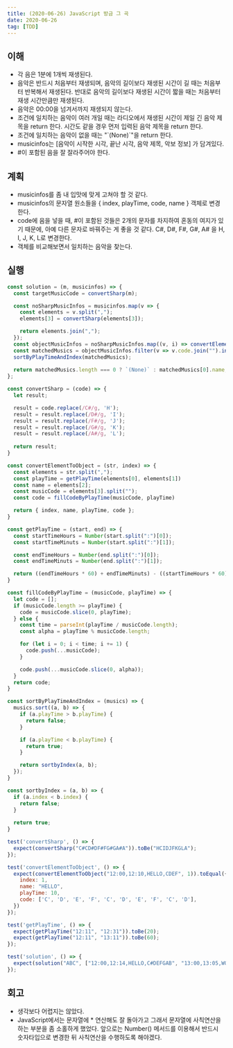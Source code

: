 ```yaml
---
title: (2020-06-26) JavaScript 방금 그 곡
date: 2020-06-26
tag: [TDD]
---
```


## 이해

- 각 음은 1분에 1개씩 재생된다.
- 음악은 반드시 처음부터 재생되며, 음악의 길이보다 재생된 시간이 길 때는 처음부터 반복해서 재생된다. 반대로 음악의 길이보다 재생된 시간이 짧을 때는 처음부터 재생 시간만큼만 재생된다.
- 음악은 00:00을 넘겨서까지 재생되지 않는다.
- 조건에 일치하는 음악이 여러 개일 때는 라디오에서 재생된 시간이 제일 긴 음악 제목을 return 한다. 시간도 같을 경우 먼저 입력된 음악 제목을 return 한다.
- 조건에 일치하는 음악이 없을 때는 "\`(None)\`"을 return 한다.
- musicinfos는 [음악이 시작한 시각, 끝난 시각, 음악 제목, 악보 정보] 가 담겨있다.
- \#이 포함된 음을 잘 잘라주어야 한다.

## 계획

- musicinfos를 좀 내 입맛에 맞게 고쳐야 할 것 같다.
- musicinfos의 문자열 원소들을 { index, playTime, code, name } 객체로 변경한다.
- code에 음을 넣을 때, #이 포함된 것들은 2개의 문자를 차지하여 혼동의 여지가 있기 때문에, 아예 다른 문자로 바꿔주는 게 좋을 것 같다. C\#, D\#, F\#, G\#, A\# 을 H, I, J, K, L로 변경한다.
- 객체를 비교해보면서 일치하는 음악을 찾는다.

## 실행

```javascript
const solution = (m, musicinfos) => {
  const targetMusicCode = convertSharp(m);

  const noSharpMusicInfos = musicinfos.map(v => {
    const elements = v.split(",");
    elements[3] = convertSharp(elements[3]);

    return elements.join(",");
  });
  const objectMusicInfos = noSharpMusicInfos.map((v, i) => convertElementToObject(v, i));
  const matchedMusics = objectMusicInfos.filter(v => v.code.join("").includes(targetMusicCode));
  sortByPlayTimeAndIndex(matchedMusics);
  
  return matchedMusics.length === 0 ? `(None)` : matchedMusics[0].name;
};

const convertSharp = (code) => {
  let result;

  result = code.replace(/C#/g, 'H');
  result = result.replace(/D#/g, 'I');
  result = result.replace(/F#/g, 'J');
  result = result.replace(/G#/g, 'K');
  result = result.replace(/A#/g, 'L');
  
  return result;
}

const convertElementToObject = (str, index) => {
  const elements = str.split(",");
  const playTime = getPlayTime(elements[0], elements[1])
  const name = elements[2];
  const musicCode = elements[3].split("");
  const code = fillCodeByPlayTime(musicCode, playTime)

  return { index, name, playTime, code };
}

const getPlayTime = (start, end) => {
  const startTimeHours = Number(start.split(":")[0]);
  const startTimeMinuts = Number(start.split(":")[1]);

  const endTimeHours = Number(end.split(":")[0]);
  const endTimeMinuts = Number(end.split(":")[1]);

  return ((endTimeHours * 60) + endTimeMinuts) - ((startTimeHours * 60) + startTimeMinuts);
}

const fillCodeByPlayTime = (musicCode, playTime) => {
  let code = [];
  if (musicCode.length >= playTime) {
    code = musicCode.slice(0, playTime);
  } else {
    const time = parseInt(playTime / musicCode.length);
    const alpha = playTime % musicCode.length;

    for (let i = 0; i < time; i += 1) {
      code.push(...musicCode);
    }

    code.push(...musicCode.slice(0, alpha));
  }
  return code;
}

const sortByPlayTimeAndIndex = (musics) => {
  musics.sort((a, b) => {
    if (a.playTime > b.playTime) {
      return false;
    }

    if (a.playTime < b.playTime) {
      return true;
    }

    return sortbyIndex(a, b);
  });
}

const sortbyIndex = (a, b) => {
  if (a.index < b.index) {
    return false;
  }
  
  return true;
}

test('convertSharp', () => {
  expect(convertSharp("C#CD#DF#FG#GA#A")).toBe("HCIDJFKGLA");
});

test('convertElementToObject', () => {
  expect(convertElementToObject("12:00,12:10,HELLO,CDEF", 1)).toEqual({
    index: 1,
    name: "HELLO",
    playTime: 10,
    code: ['C', 'D', 'E', 'F', 'C', 'D', 'E', 'F', 'C', 'D'],
  })
});

test('getPlayTime', () => {
  expect(getPlayTime("12:11", "12:31")).toBe(20);
  expect(getPlayTime("12:11", "13:11")).toBe(60);
});

test('solution', () => {
  expect(solution("ABC", ["12:00,12:14,HELLO,C#DEFGAB", "13:00,13:05,WORLD,ABCDEF"])).toBe("WORLD");
});
```

## 회고

- 생각보다 어렵지는 않았다.
- JavaScript에서는 문자열에 * 연산해도 잘 돌아가고 그래서 문자열에 사칙연산을 하는 부분을 좀 소홀하게 했었다. 앞으로는 Number() 메서드를 이용해서 반드시 숫자타입으로 변경한 뒤 사칙연산을 수행하도록 해야겠다.
